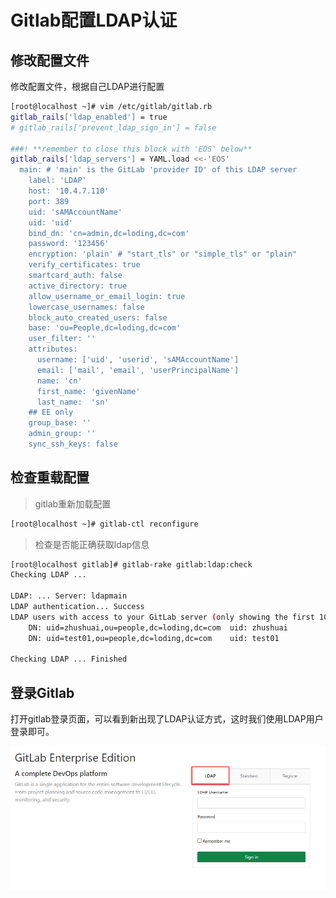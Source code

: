 # Gitlab配置LDAP认证



## 修改配置文件

修改配置文件，根据自己LDAP进行配置

```sh
[root@localhost ~]# vim /etc/gitlab/gitlab.rb
gitlab_rails['ldap_enabled'] = true
# gitlab_rails['prevent_ldap_sign_in'] = false

###! **remember to close this block with 'EOS' below**
gitlab_rails['ldap_servers'] = YAML.load <<-'EOS'
  main: # 'main' is the GitLab 'provider ID' of this LDAP server
    label: 'LDAP'
    host: '10.4.7.110'
    port: 389
    uid: 'sAMAccountName'
    uid: 'uid'
    bind_dn: 'cn=admin,dc=loding,dc=com'
    password: '123456'
    encryption: 'plain' # "start_tls" or "simple_tls" or "plain"
    verify_certificates: true
    smartcard_auth: false
    active_directory: true
    allow_username_or_email_login: true
    lowercase_usernames: false
    block_auto_created_users: false
    base: 'ou=People,dc=loding,dc=com'
    user_filter: ''
    attributes:
      username: ['uid', 'userid', 'sAMAccountName']
      email: ['mail', 'email', 'userPrincipalName']
      name: 'cn'
      first_name: 'givenName'
      last_name:  'sn'
    ## EE only
    group_base: ''
    admin_group: ''
    sync_ssh_keys: false
```



## 检查重载配置

> gitlab重新加载配置

```sh
[root@localhost ~]# gitlab-ctl reconfigure
```



> 检查是否能正确获取ldap信息

```sh
[root@localhost gitlab]# gitlab-rake gitlab:ldap:check
Checking LDAP ...

LDAP: ... Server: ldapmain
LDAP authentication... Success
LDAP users with access to your GitLab server (only showing the first 100 results)
	DN: uid=zhushuai,ou=people,dc=loding,dc=com	 uid: zhushuai
	DN: uid=test01,ou=people,dc=loding,dc=com	 uid: test01

Checking LDAP ... Finished
```



## 登录Gitlab

打开gitlab登录页面，可以看到新出现了LDAP认证方式，这时我们使用LDAP用户登录即可。

![image-20200924221824245](../image/image-20200924221824245.png)